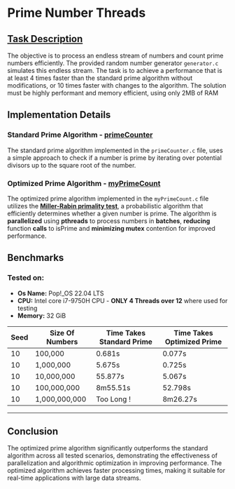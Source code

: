 # Prime Number Threads

## [Task Description](HW2b.pdf)
The objective is to process an endless stream of numbers and count prime numbers efficiently. The provided random number generator `generator.c` simulates this endless stream. 
The task is to achieve a performance that is at least 4 times faster than the standard prime algorithm without modifications, or 10 times faster with changes to the algorithm.
The solution must be highly performant and memory efficient, using only 2MB of RAM

## Implementation Details

### Standard Prime Algorithm - [primeCounter](primeCounter.c)

The standard prime algorithm implemented in the `primeCounter.c` file, uses a simple approach to check if a number is
prime by iterating over potential divisors up to the square root of the number.

### Optimized Prime Algorithm - [myPrimeCount](myPrimeCount.c)

The optimized prime algorithm implemented in the `myPrimeCount.c` file utilizes the
**[Miller-Rabin primality test](https://www.geeksforgeeks.org/primality-test-set-3-miller-rabin/)**, a
probabilistic algorithm that efficiently determines whether a given number is prime. The algorithm is **parallelized**
using **pthreads** to process numbers in **batches**, **reducing** function **calls** to isPrime and **minimizing
mutex**
contention for improved performance.




## Benchmarks

### Tested on:

- **Os Name:** Pop!_OS 22.04 LTS
- **CPU:** Intel core i7-9750H CPU - **ONLY 4 Threads over 12** where used for testing
- **Memory:** 32 GiB

| Seed | Size Of Numbers | Time Takes Standard Prime | Time Takes Optimized Prime |
|------|-----------------|---------------------------|----------------------------|
| 10   | 100,000         | 0.681s                    | 0.077s                     |
| 10   | 1,000,000       | 5.675s                    | 0.725s                     |
| 10   | 10,000,000      | 55.877s                   | 5.067s                     |
| 10   | 100,000,000     | 8m55.51s                  | 52.798s                    |
| 10   | 1,000,000,000   | Too Long !                | 8m26.27s                   |

---

## Conclusion

The optimized prime algorithm significantly outperforms the standard algorithm across all tested scenarios,
demonstrating the effectiveness of parallelization and algorithmic optimization in improving performance. The optimized
algorithm achieves faster processing times, making it suitable for real-time applications with large data streams.
